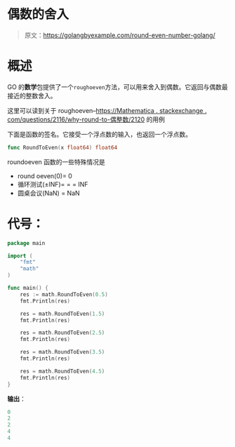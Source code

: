 # 偶数的舍入

> 原文：<https://golangbyexample.com/round-even-number-golang/>

# **概述**

GO 的**数学**包提供了一个`roughoeven`方法，可以用来舍入到偶数。它返回与偶数最接近的整数舍入。

这里可以读到关于 roughoeven–[https://Mathematica . stackexchange . com/questions/2116/why-round-to-偶整数/2120](https://mathematica.stackexchange.com/questions/2116/why-round-to-even-integers/2120) 的用例

下面是函数的签名。它接受一个浮点数的输入，也返回一个浮点数。

```go
func RoundToEven(x float64) float64
```

roundoeven 函数的一些特殊情况是

*   round oeven(0)= 0
*   循环测试(±INF)= = = INF
*   圆桌会议(NaN) = NaN

# **代号**：

```go
package main

import (
    "fmt"
    "math"
)

func main() {
    res := math.RoundToEven(0.5)
    fmt.Println(res)

    res = math.RoundToEven(1.5)
    fmt.Println(res)

    res = math.RoundToEven(2.5)
    fmt.Println(res)

    res = math.RoundToEven(3.5)
    fmt.Println(res)

    res = math.RoundToEven(4.5)
    fmt.Println(res)
}
```

**输出**：

```go
0
2
2
4
4
```